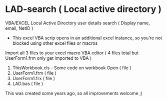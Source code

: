 # LAD-search ( Local active directory )
VBA/EXCEL Local Active Directory user details search ( Display name, email, NetID )
- This excel VBA scrip opens in an additional excel instance, so you're not blocked using other excel files or macros

Import all 3 files to your excel macro VBA editor ( 4 files total but UserForm1.frm only get imported to VBA )
1) ThisWorkbook.cls - Some code on workbook Open ( file )
2) UserForm1.frm ( file )
3) UserForm1.frx ( file )
4) LAD.bas ( file )

This was created some years ago, so all improvements welcome ;)
